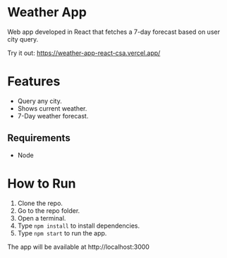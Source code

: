 # Weather App

Web app developed in React that fetches a 7-day forecast based on user city query.

Try it out: https://weather-app-react-csa.vercel.app/

# Features

* Query any city.
* Shows current weather.
* 7-Day weather forecast.

## Requirements

* Node

# How to Run 
1. Clone the repo.
2. Go to the repo folder.
3. Open a terminal.
4. Type `npm install` to install dependencies.
5. Type `npm start` to run the app.

The app will be available at http://localhost:3000
